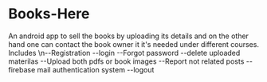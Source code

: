 # Books-Here

An android app to sell the books by uploading its details and on the other hand one can contact the book owner it it's needed under different courses.
Includes
       \n--Registration
       --login
       --Forgot password
       --delete uploaded materilas
       --Upload both pdfs or book images
       --Report not related posts
       --firebase mail authentication system
       --logout
